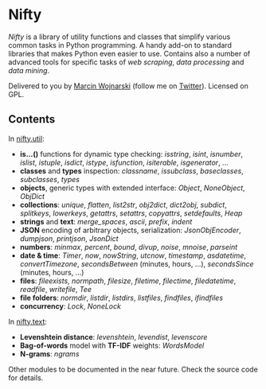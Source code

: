 Nifty
=====

*Nifty* is a library of utility functions and classes that simplify various common tasks in Python programming. A handy add-on to standard libraries that makes Python even easier to use. 
Contains also a number of advanced tools for specific tasks of *web scraping*, *data processing* and *data mining*.

Delivered to you by [Marcin Wojnarski](wojnarski.wordpress.com/marcin-wojnarski) (follow me on [Twitter](twitter.com/mwojnarski)). Licensed on GPL.

Contents
--------

In [nifty.util](https://github.com/mwojnars/nifty/blob/master/util.py):

- **is...()** functions for dynamic type checking: *isstring*, *isint*, *isnumber*, *islist*, *istuple*, *isdict*, *istype*, *isfunction*, *isiterable*, *isgenerator*, ...
- **classes** and **types** inspection: *classname*, *issubclass*, *baseclasses*, *subclasses*, *types*
- **objects**, generic types with extended interface: *Object*, *NoneObject*, *ObjDict*
- **collections**: *unique*, *flatten*, *list2str*, *obj2dict*, *dict2obj*, *subdict*, *splitkeys*, *lowerkeys*, *getattrs*, *setattrs*, *copyattrs*, *setdefaults*, *Heap*
- **strings** and **text**: *merge_spaces*, *ascii*, *prefix*, *indent*
- **JSON** encoding of arbitrary objects, serialization: *JsonObjEncoder*, *dumpjson*, *printjson*, *JsonDict*
- **numbers**: *minmax*, *percent*, *bound*, *divup*, *noise*, *mnoise*, *parseint*
- **date & time**: *Timer*, *now*, *nowString*, *utcnow*, *timestamp*, *asdatetime*, *convertTimezone*, *secondsBetween* (minutes, hours, ...), *secondsSince* (minutes, hours, ...)
- **files**: *fileexists*, *normpath*, *filesize*, *filetime*, *filectime*, *filedatetime*, *readfile*, *writefile*, *Tee*
- **file folders**: *normdir*, *listdir*, *listdirs*, *listfiles*, *findfiles*, *ifindfiles*
- **concurrency**: *Lock*, *NoneLock*

In [nifty.text](https://github.com/mwojnars/nifty/blob/master/text.py):

- **Levenshtein distance**: *levenshtein*, *levendist*, *levenscore*
- **Bag-of-words** model with **TF-IDF** weights: *WordsModel*
- **N-grams**: *ngrams*

Other modules to be documented in the near future. Check the source code for details.
